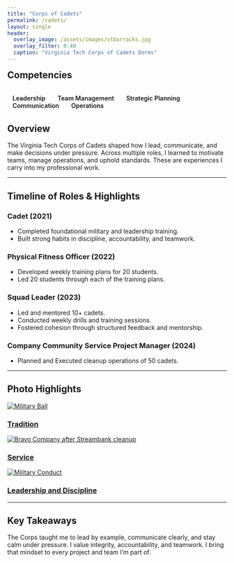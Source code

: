 ```yaml
---
title: "Corps of Cadets"
permalink: /cadets/
layout: single
header:
  overlay_image: /assets/images/vtbarracks.jpg 
  overlay_filter: 0.40
  caption: "Virginia Tech Corps of Cadets Dorms"
---
```


<h2 style="justify-content:center; margin: 1rem 0 2rem;">Competencies</h2>
<div class="tech-stack" style="justify-content:center; margin: 1rem 0 2rem;">
  <span title="Leadership" style="margin:0 .75rem; font-weight:600;"><i class="fas fa-user-tie"></i> Leadership</span>
  <span title="Team Management" style="margin:0 .75rem; font-weight:600;"><i class="fas fa-users"></i> Team Management</span>
  <span title="Strategic Planning" style="margin:0 .75rem; font-weight:600;"><i class="fas fa-chess-knight"></i> Strategic Planning</span>
  <span title="Communication" style="margin:0 .75rem; font-weight:600;"><i class="fas fa-microphone"></i> Communication</span>
  <span title="Operations & Logistics" style="margin:0 .75rem; font-weight:600;"><i class="fas fa-compass-drafting"></i> Operations</span>
</div>

## Overview
The Virginia Tech Corps of Cadets shaped how I lead, communicate, and make decisions under pressure. Across multiple roles, I learned to motivate teams, manage operations, and uphold standards. These are experiences I carry into my professional work.

---

## Timeline of Roles & Highlights

### Cadet (2021)
- Completed foundational military and leadership training.
- Built strong habits in discipline, accountability, and teamwork.

### Physical Fitness Officer (2022)
- Developed weekly training plans for 20 students.
- Led 20 students through each of the training plans.

### Squad Leader (2023)
- Led and mentored 10+ cadets.
- Conducted weekly drills and training sessions.
- Fostered cohesion through structured feedback and mentorship.

### Company Community Service Project Manager (2024)
- Planned and Executed cleanup operations of 50 cadets.

---

## Photo Highlights
<div class="post-previews" style="grid-template-columns: repeat(3, 1fr);">
  <a class="post-preview" href="{{ '/assets/images/milball.jpg' | relative_url }}">
    <img src="{{ '/assets/images/milball.jpg' | relative_url }}" alt="Military Ball">
    <h3>Tradition</h3>
  </a>
  <a class="post-preview" href="{{ '/assets/images/bravostreambank.jpg' | relative_url }}">
    <img src="{{ '/assets/images/bravostreambank.jpg' | relative_url }}" alt="Bravo Company after Streambank cleanup">
    <h3>Service</h3>
  </a>
  <a class="post-preview" href="{{ '/assets/images/uniform.JPG' | relative_url }}">
    <img src="{{ '/assets/images/uniform.JPG' | relative_url }}" alt="Military Conduct">
    <h3>Leadership and Discipline</h3>
  </a>
</div>


---

## Key Takeaways
The Corps taught me to lead by example, communicate clearly, and stay calm under pressure. I value integrity, accountability, and teamwork. I bring that mindset to every project and team I’m part of.